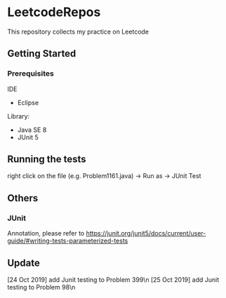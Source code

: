# LeetcodeRepos

This repository collects my practice on Leetcode

## Getting Started

### Prerequisites

IDE
- Eclipse

Library: 
- Java SE 8
- JUnit 5


## Running the tests

right click on the file (e.g. Problem1161.java) -> Run as -> JUnit Test


## Others

### JUnit
Annotation, please refer to https://junit.org/junit5/docs/current/user-guide/#writing-tests-parameterized-tests

## Update
[24 Oct 2019] add Junit testing to Problem 399\n
[25 Oct 2019] add Junit testing to Problem 98\n